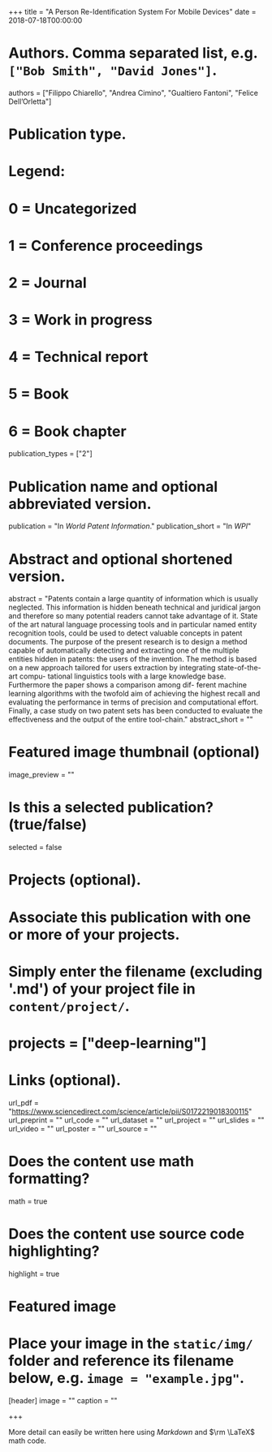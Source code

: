 +++
title = "A Person Re-Identification System For Mobile Devices"
date = 2018-07-18T00:00:00

# Authors. Comma separated list, e.g. `["Bob Smith", "David Jones"]`.
authors = ["Filippo Chiarello", "Andrea Cimino", "Gualtiero Fantoni", "Felice Dell’Orletta"]



# Publication type.
# Legend:
# 0 = Uncategorized
# 1 = Conference proceedings
# 2 = Journal
# 3 = Work in progress
# 4 = Technical report
# 5 = Book
# 6 = Book chapter
publication_types = ["2"]

# Publication name and optional abbreviated version.
publication = "In *World Patent Information*."
publication_short = "In *WPI*"

# Abstract and optional shortened version.
abstract = "Patents contain a large quantity of information which is usually neglected. This information is hidden beneath technical and juridical jargon and therefore so many potential readers cannot take advantage of it. State of the art natural language processing tools and in particular named entity recognition tools, could be used to detect valuable concepts in patent documents.
The purpose of the present research is to design a method capable of automatically detecting and extracting one of the multiple entities hidden in patents: the users of the invention.
The method is based on a new approach tailored for users extraction by integrating state-of-the-art compu- tational linguistics tools with a large knowledge base. Furthermore the paper shows a comparison among dif- ferent machine learning algorithms with the twofold aim of achieving the highest recall and evaluating the performance in terms of precision and computational effort.
Finally, a case study on two patent sets has been conducted to evaluate the effectiveness and the output of the entire tool-chain."
abstract_short = ""

# Featured image thumbnail (optional)
image_preview = ""

# Is this a selected publication? (true/false)
selected = false

# Projects (optional).
#   Associate this publication with one or more of your projects.
#   Simply enter the filename (excluding '.md') of your project file in `content/project/`.
# projects = ["deep-learning"]

# Links (optional).
url_pdf = "https://www.sciencedirect.com/science/article/pii/S0172219018300115"
url_preprint = ""
url_code = ""
url_dataset = ""
url_project = ""
url_slides = ""
url_video = ""
url_poster = ""
url_source = ""

# Does the content use math formatting?
math = true

# Does the content use source code highlighting?
highlight = true

# Featured image
# Place your image in the `static/img/` folder and reference its filename below, e.g. `image = "example.jpg"`.
[header]
image = ""
caption = ""

+++

More detail can easily be written here using *Markdown* and $\rm \LaTeX$ math code.
